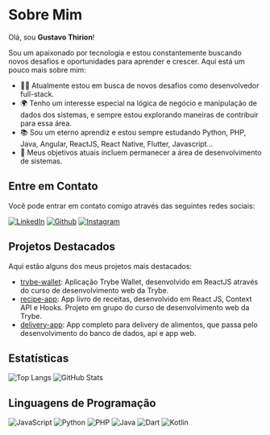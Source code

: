 # Sobre Mim

Olá, sou **Gustavo Thirion**!

Sou um apaixonado por tecnologia e estou constantemente buscando novos desafios e oportunidades para aprender e crescer. Aqui está um pouco mais sobre mim:

- 👨‍💻 Atualmente estou em busca de novos desafios como desenvolvedor full-stack.
- 🌍 Tenho um interesse especial na lógica de negócio e manipulação de dados dos sistemas, e sempre estou explorando maneiras de contribuir para essa área.
- 📚 Sou um eterno aprendiz e estou sempre estudando Python, PHP, Java, Angular, ReactJS, React Native, Flutter, Javascript...
- 🎯 Meus objetivos atuais incluem permanecer a área de desenvolvimento de sistemas.

## Entre em Contato

Você pode entrar em contato comigo através das seguintes redes sociais:

[![LinkedIn](https://img.shields.io/badge/LinkedIn-FFF?style=for-the-badge&logo=linkedin&logoColor=0E76A8)](https://www.linkedin.com/in/gus-thirion-desenvolvedor-app/)
[![Github](https://img.shields.io/badge/Github-FFF?style=for-the-badge&logo=Github&logoColor=000)](https://github.com/Gustaft86/)
[![Instagram](https://img.shields.io/badge/Instagram-FFF?style=for-the-badge&logo=instagram)](https://www.instagram.com/gustavofthirion/)

## Projetos Destacados

Aqui estão alguns dos meus projetos mais destacados:

- [trybe-wallet](https://github.com/Gustaft86/trybe-project-trybewallet): Aplicação Trybe Wallet, desenvolvido em ReactJS através do curso de desenvolvimento web da Trybe.
- [recipe-app](https://github.com/Gustaft86/trybe-project-recipe-app): App livro de receitas, desenvolvido em React JS, Context API e Hooks. Projeto em grupo do curso de desenvolvimento web da Trybe.
- [delivery-app](https://github.com/Gustaft86/sd-08-project-delivery-app): App completo para delivery de alimentos, que passa pelo desenvolvimento do banco de dados, api e app web.

## Estatísticas

![Top Langs](https://github-readme-stats-git-masterrstaa-rickstaa.vercel.app/api/top-langs/?username=Gustaft86&layout=compact&bg_color=000&border_color=30A3DC&title_color=E94D5F&text_color=FFF)
![GitHub Stats](https://github-readme-stats.vercel.app/api?username=Gustaft86&show_icons=true&theme=dracula&include_all_commits=true&count_private=false&bg_color=000&border_color=30A3DC&title_color=E94D5F&text_color=FFF)

## Linguagens de Programação

![JavaScript](https://img.shields.io/badge/JavaScript-FFF?style=for-the-badge&logo=javascript)
![Python](https://img.shields.io/badge/Python-white?style=for-the-badge&logo=python)
![PHP](https://img.shields.io/badge/Php-white?style=for-the-badge&logo=php)
![Java](https://img.shields.io/badge/Java-white?style=for-the-badge&logo=openjdk&logoColor=ED8B00)
![Dart](https://img.shields.io/badge/Dart-white?style=for-the-badge&logo=dart&logoColor=blue)
![Kotlin](https://img.shields.io/badge/Kotlin-white?style=for-the-badge&logo=kotlin)
